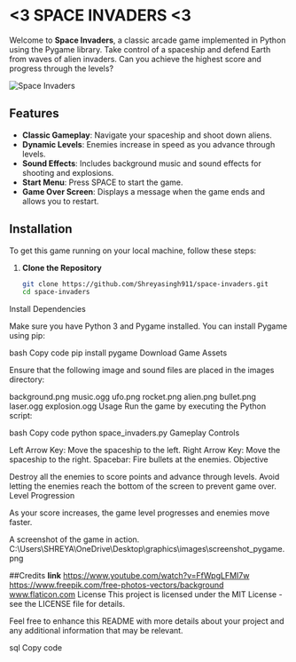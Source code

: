 # <3 SPACE INVADERS <3

Welcome to **Space Invaders**, a classic arcade game implemented in Python using the Pygame library. Take control of a spaceship and defend Earth from waves of alien invaders. Can you achieve the highest score and progress through the levels?

![Space Invaders](images/ufo.png)

## Features

- **Classic Gameplay**: Navigate your spaceship and shoot down aliens.
- **Dynamic Levels**: Enemies increase in speed as you advance through levels.
- **Sound Effects**: Includes background music and sound effects for shooting and explosions.
- **Start Menu**: Press SPACE to start the game.
- **Game Over Screen**: Displays a message when the game ends and allows you to restart.

## Installation

To get this game running on your local machine, follow these steps:

1. **Clone the Repository**

   ```bash
   git clone https://github.com/Shreyasingh911/space-invaders.git
   cd space-invaders
Install Dependencies

Make sure you have Python 3 and Pygame installed. You can install Pygame using pip:

bash
Copy code
pip install pygame
Download Game Assets

Ensure that the following image and sound files are placed in the images directory:

background.png
music.ogg
ufo.png
rocket.png
alien.png
bullet.png
laser.ogg
explosion.ogg
Usage
Run the game by executing the Python script:

bash
Copy code
python space_invaders.py
Gameplay
Controls

Left Arrow Key: Move the spaceship to the left.
Right Arrow Key: Move the spaceship to the right.
Spacebar: Fire bullets at the enemies.
Objective

Destroy all the enemies to score points and advance through levels.
Avoid letting the enemies reach the bottom of the screen to prevent game over.
Level Progression

As your score increases, the game level progresses and enemies move faster.


A screenshot of the game in action.
C:\Users\SHREYA\OneDrive\Desktop\graphics\images\screenshot_pygame.png

##Credits
**link**
https://www.youtube.com/watch?v=FfWpgLFMI7w
https://www.freepik.com/free-photos-vectors/background
www.flaticon.com
License
This project is licensed under the MIT License - see the LICENSE file for details.

Feel free to enhance this README with more details about your project and any additional information that may be relevant.

sql
Copy code






